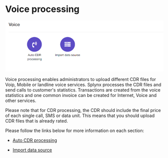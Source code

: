 Voice processing
================

![Voice](voice.png)

Voice processing enables administrators to upload different CDR files for Voip, Mobile or landline voice services. Splynx processes the CDR files and send calls to customer's statistics. Transactions are created from the voice statistics and one common invoice can be created for Internet, Voice and other services.

Please note that for CDR processing, the CDR should include the final price of each single call, SMS or data unit. This means that you should upload CDR files that is already rated.

Please follow the links below for more information on each section:

* [Auto CDR processing](configuration/voice/auto_cdr_processing/auto_cdr_processing.md)

* [Import data source](configuration/voice/import_data_source/import_data_source.md)
